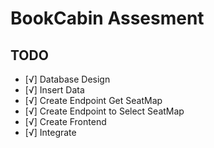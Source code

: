 # BookCabin Assesment

## TODO
- [√] Database Design
- [√] Insert Data
- [√] Create Endpoint Get SeatMap
- [√] Create Endpoint to Select SeatMap
- [√] Create Frontend
- [√] Integrate

